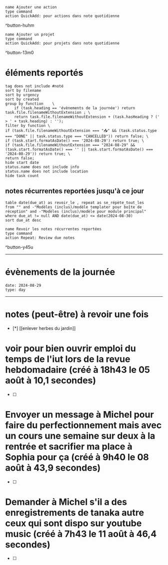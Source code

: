 
```button
name Ajouter une action
type command
action QuickAdd: pour actions dans note quotidienne
```
^button-huhm
```button
name Ajouter un projet
type command
action QuickAdd: pour projets dans note quotidienne
```
^button-13m0
# éléments reportés
```tasks
tag does not include #noté 
sort by filename 
sort by urgency 
sort by created 
group by function    \
	if (task.heading == 'évènements de la journée') return task.file.filenameWithoutExtension ; \
    return task.file.filenameWithoutExtension + (task.hasHeading ? (' > ' + task.heading) : '');
filter by function \
if (task.file.filenameWithoutExtension === "📥" && (task.status.type === "DONE" || task.status.type === "CANCELLED")) return false; \
if (task.start.formatAsDate() === '2024-08-29') return true; \
if (task.file.filenameWithoutExtension === "2024-08-29" && (task.start.formatAsDate() === '' || task.start.formatAsDate() === '2024-08-29')) return true; \
return false;
hide start date
status.name does not include info
status.name does not include location
hide task count
```

## notes récurrentes reportées jusqu'à ce jour
```dataview
table date(due_at) as revoir_le , repeat as se_répète_tout_les
from "" and -"Modèles (inclus)/modèle templater pour boîte de réception" and -"Modèles (inclus)/modèle pour module principal"
where due_at != null AND date(due_at) <= date(2024-08-30)
sort due_at desc
```

```button
name Revoir les notes récurrentes reportées
type command
action Repeat: Review due notes
```
^button-y45u
___
# évènements de la journée
```gEvent
date: 2024-08-29
type: day
```
___

# notes (peut-être) à revoir une fois
- [*] [[enlever herbes du jardin]]


# voir pour bien ouvrir emploi du temps de l'iut lors de la revue hebdomadaire (créé à 18h43 le 05 août à 10,1 secondes)
- [ ] 


# Envoyer un message à Michel pour faire du perfectionnement mais avec un cours une semaine sur deux à la rentrée et sacrifier ma place à Sophia pour ça (créé à 9h40 le 08 août à 43,9 secondes) 
- [ ] 


# Demander à Michel s'il a des enregistrements de tanaka autre ceux qui sont dispo sur youtube music (créé à 7h43 le 11 août à 46,4 secondes) 
- [ ] 
